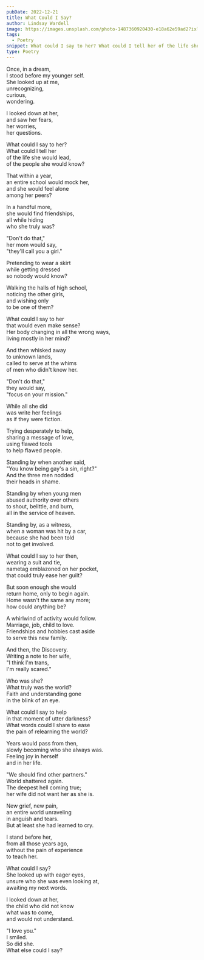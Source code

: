 ```yaml
---
pubDate: 2022-12-21
title: What Could I Say?
author: Lindsay Wardell
image: https://images.unsplash.com/photo-1487360920430-e18a62e59ad2?ixlib=rb-4.0.3&ixid=MnwxMjA3fDB8MHxwaG90by1wYWdlfHx8fGVufDB8fHx8&auto=format&fit=crop&w=2340&q=80
tags:
  - Poetry
snippet: What could I say to her? What could I tell her of the life she would lead, of the people she would know?
type: Poetry
---
```


Once, in a dream,<br />
I stood before my younger self.<br />
She looked up at me,<br />
unrecognizing,<br />
curious,<br />
wondering.<br />

I looked down at her,<br />
and saw her fears,<br />
her worries,<br />
her questions.<br />

What could I say to her?<br />
What could I tell her<br />
of the life she would lead,<br />
of the people she would know?<br />

That within a year,<br />
an entire school would mock her,<br />
and she would feel alone<br />
among her peers?<br />

In a handful more,<br />
she would find friendships,<br />
all while hiding <br />
who she truly was?<br />

"Don't do that,"<br />
her mom would say,<br />
"they'll call you a girl."<br />

Pretending to wear a skirt<br />
while getting dressed<br />
so nobody would know?<br />

Walking the halls of high school,<br />
noticing the other girls,<br />
and wishing only <br />
to be one of them?<br />

What could I say to her<br />
that would even make sense?<br />
Her body changing in all the wrong ways,<br />
living mostly in her mind?<br />

And then whisked away<br />
to unknown lands,<br />
called to serve at the whims<br />
of men who didn't know her.<br />

"Don't do that,"<br />
they would say,<br />
"focus on your mission."<br />

While all she did<br />
was write her feelings<br />
as if they were fiction.<br />

Trying desperately to help,<br />
sharing a message of love,<br />
using flawed tools<br />
to help flawed people.<br />

Standing by when another said,<br />
"You know being gay's a sin, right?"<br />
And the three men nodded<br />
their heads in shame.<br />

Standing by when young men<br />
abused authority over others<br />
to shout, belittle, and burn,<br />
all in the service of heaven.<br />

Standing by, as a witness,<br />
when a woman was hit by a car,<br />
because she had been told<br />
not to get involved.<br />

What could I say to her then,<br />
wearing a suit and tie,<br />
nametag emblazoned on her pocket,<br />
that could truly ease her guilt?<br />

But soon enough she would<br />
return home, only to begin again.<br />
Home wasn't the same any more;<br />
how could anything be?<br />

A whirlwind of activity would follow.<br />
Marriage, job, child to love.<br />
Friendships and hobbies cast aside<br />
to serve this new family.<br />

And then, the Discovery.<br />
Writing a note to her wife,<br />
"I think I'm trans,<br />
I'm really scared."<br />

Who was she?<br />
What truly was the world?<br />
Faith and understanding gone<br />
in the blink of an eye.<br />

What could I say to help<br />
in that moment of utter darkness?<br />
What words could I share to ease<br />
the pain of relearning the world?<br />

Years would pass from then,<br />
slowly becoming who she always was.<br />
Feeling joy in herself<br />
and in her life.<br />

"We should find other partners."<br />
World shattered again.<br />
The deepest hell coming true;<br />
her wife did not want her as she is.<br />

New grief, new pain,<br />
an entire world unraveling<br />
in anguish and tears.<br />
But at least she had learned to cry.<br />

I stand before her,<br />
from all those years ago,<br />
without the pain of experience<br />
to teach her.<br />

What could I say?<br />
She looked up with eager eyes,<br />
unsure who she was even looking at,<br />
awaiting my next words.<br />

I looked down at her,<br />
the child who did not know<br />
what was to come,<br />
and would not understand.<br />

"I love you."<br />
I smiled.<br />
So did she.<br />
What else could I say?<br />
